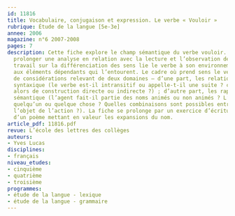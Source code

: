 ```yaml
---
id: 11816
title: Vocabulaire, conjugaison et expression. Le verbe « Vouloir »
rubrique: Étude de la langue [5e-3e]
annee: 2006
magazine: n°6 2007-2008
pages: 7
description: Cette fiche explore le champ sémantique du verbe vouloir. Elle peut
  prolonger une analyse en relation avec la lecture et l’observation de textes. Le
  travail sur la différenciation des sens lie le verbe à son environnement immédiat,
  aux éléments dépendants qui l’entourent. Le cadre où prend sens le verbe résulte
  de considérations relevant de deux domaines – d’une part, les relations d’ordre
  syntaxique (le verbe est-il intransitif ou appelle-t-il une suite ? celle-ci est-elle
  alors de construction directe ou indirecte ?) ; d’autre part, les rapports de niveau
  sémantique (l’agent fait-il partie des noms animés ou non animés ? L’objet désigne-t-il
  quelqu’un ou quelque chose ? Quelles combinaisons sont possibles entre l’agent et
  l’objet de l’action ?). La fiche se prolonge par un exercice d’écriture à partir
  d’un poème mettant en valeur les expansions du nom.
article_pdf: 11816.pdf
revue: L’école des lettres des collèges
auteurs:
- Yves Lucas
disciplines:
- français
niveau_etudes:
- cinquième
- quatrième
- troisième
programmes:
- étude de la langue - lexique
- étude de la langue - grammaire
---
```

